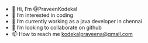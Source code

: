 - 👋 Hi, I’m @PraveenKodekal
- 👀 I’m interested in coding
- 🌱 I’m currently working as a java developer in chennai
- 💞️ I’m looking to collaborate on github
- 📫 How to reach me kodekalpraveena@gmail.com

<!---
PraveenKodekal/PraveenKodekal is a ✨ special ✨ repository because its `README.md` (this file) appears on your GitHub profile.
You can click the Preview link to take a look at your changes.
--->
